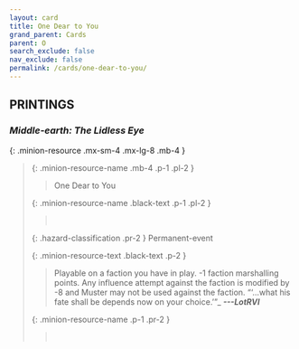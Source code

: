 ```yaml
---
layout: card
title: One Dear to You
grand_parent: Cards
parent: O
search_exclude: false
nav_exclude: false
permalink: /cards/one-dear-to-you/
---
```


## PRINTINGS


### _Middle-earth: The Lidless Eye_

{: .minion-resource .mx-sm-4 .mx-lg-8 .mb-4 }
> {: .minion-resource-name .mb-4 .p-1 .pl-2 }
> > <div class="hazard-mp"></div>
> > <div class="card-name">One Dear to You</div>
>
> {: .minion-resource-name .black-text .p-1 .pl-2 }
> > &nbsp;
>
> {: .hazard-classification .pr-2 }
> Permanent-event
>
> {: .minion-resource-text .black-text .p-2 }
> > Playable on a faction you have in play. -1 faction marshalling points. Any influence attempt against the faction is modified by -8 and Muster may not be used against the faction.   “‘...what his fate shall be depends now on your choice.’”_ ***---&NoBreak;LotRVI*** 
> 
> {: .minion-resource-name .p-1 .pr-2 }
> > <div class="card-shield"></div>
> > <div class="card-corruption-white">&nbsp;</div>
